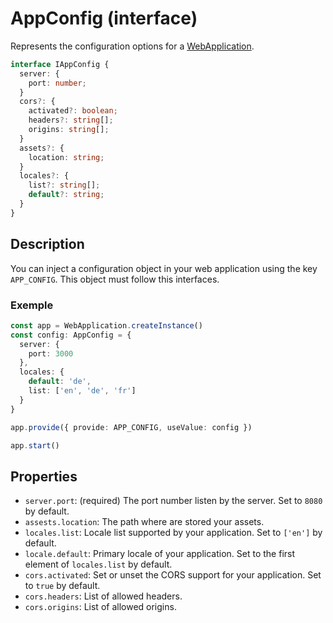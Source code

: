 # AppConfig (interface)

Represents the configuration options for a [WebApplication](./web-application.md).

```ts
interface IAppConfig {
  server: {
    port: number;
  }
  cors?: {
    activated?: boolean;
    headers?: string[];
    origins: string[];
  }
  assets?: {
    location: string;
  }
  locales?: {
    list?: string[];
    default?: string;
  }
}
```

## Description

You can inject a configuration object in your web application using the key `APP_CONFIG`. This object must follow this interfaces.

### Exemple

```ts
const app = WebApplication.createInstance()
const config: AppConfig = {
  server: {
    port: 3000
  },
  locales: {
    default: 'de',
    list: ['en', 'de', 'fr']
  }
}

app.provide({ provide: APP_CONFIG, useValue: config })

app.start()
```

## Properties

- `server.port`: (required) The port number listen by the server. Set to `8080` by default.
- `assests.location`: The path where are stored your assets.
- `locales.list`: Locale list supported by your application. Set to `['en']` by default.
- `locale.default`: Primary locale of your application. Set to the first element of `locales.list` by default.
- `cors.activated`: Set or unset the CORS support for your application. Set to `true` by default.
- `cors.headers`: List of allowed headers.
- `cors.origins`: List of allowed origins.
